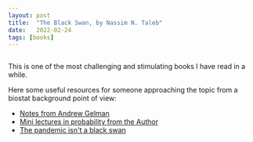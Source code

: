 ```yaml
---
layout: post
title:  "The Black Swan, by Nassim N. Taleb"
date:   2022-02-24 
tags: [books]
---
```



![<img src="https://andreabellavia.github.io/taleb.png" width="250"/>](https://andreabellavia.github.io/taleb.png)

This is one of the most challenging and stimulating books I have read in a while. 

Here some useful resources for someone approaching the topic from a biostat background point of view:

- [Notes from Andrew Gelman ](https://statmodeling.stat.columbia.edu/2007/04/09/nassim_talebs_t/)
- [Mini lectures in probability from the Author](https://www.youtube.com/playlist?list=PLMV8UXQuOWKPAIjvnyMN2317LHF3ydvnG)
- [The pandemic isn't a black swan](https://www.newyorker.com/news/daily-comment/the-pandemic-isnt-a-black-swan-but-a-portent-of-a-more-fragile-global-system)

